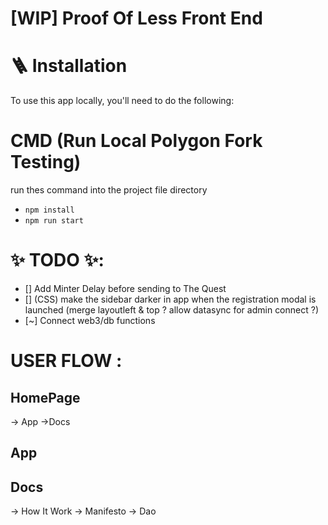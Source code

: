 #  [WIP] Proof Of Less Front End 

# 🪜 Installation
To use this app locally, you'll need to do the following:

# CMD (Run Local Polygon Fork Testing)
run thes command into the project file directory
- `npm install`
- `npm run start`
  

# ✨ TODO ✨: 
- [] Add Minter Delay before sending to The Quest
- [] (CSS) make the sidebar darker in app when the registration modal is launched (merge layoutleft & top ? allow datasync for admin connect ?)
- [~] Connect web3/db functions
# USER FLOW : 
 ## HomePage 
-> App
->Docs

## App

## Docs
-> How It Work
-> Manifesto
-> Dao